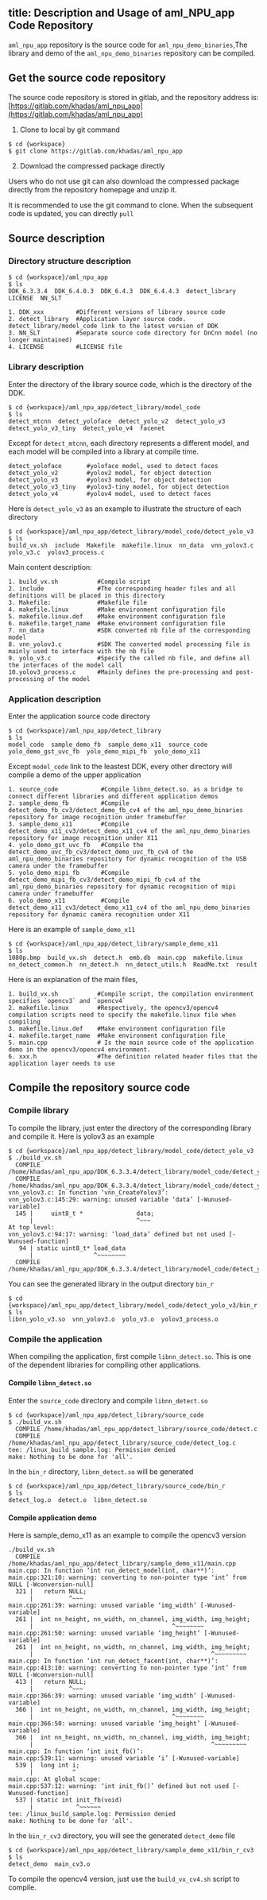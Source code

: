 title: Description and Usage of aml_NPU_app Code Repository 
---

`aml_npu_app`  repository is the source code for `aml_npu_demo_binaries`,The library and demo of the `aml_npu_demo_binaries` repository can be compiled.

## Get the source code repository

The source code repository is stored in gitlab, and the repository address is:[https://gitlab.com/khadas/aml_npu_app](https://gitlab.com/khadas/aml_npu_app)

1. Clone to local by git command

```shell
$ cd {workspace}
$ git clone https://gitlab.com/khadas/aml_npu_app
```

2. Download the compressed package directly

Users who do not use git can also download the compressed package directly from the repository homepage and unzip it.

It is recommended to use the git command to clone. When the subsequent code is updated, you can directly `pull`

## Source description

### Directory structure description

```shell
$ cd {workspace}/aml_npu_app
$ ls
DDK_6.3.3.4  DDK_6.4.0.3  DDK_6.4.3  DDK_6.4.4.3  detect_library  LICENSE  NN_SLT
```
```
1. DDK_xxx         #Different versions of library source code
2. detect_library  #Application layer source code. detect_library/model_code link to the latest version of DDK
3. NN_SLT          #Separate source code directory for DnCnn model (no longer maintained)
4. LICENSE         #LICENSE file
```

### Library description

Enter the directory of the library source code, which is the directory of the DDK.

```shell
$ cd {workspace}/aml_npu_app/detect_library/model_code
$ ls
detect_mtcnn  detect_yoloface  detect_yolo_v2  detect_yolo_v3  detect_yolo_v3_tiny  detect_yolo_v4  facenet
```

Except for `detect_mtcnn`, each directory represents a different model, and each model will be compiled into a library at compile time.

```shell
detect_yoloface       #yoloface model, used to detect faces
detect_yolo_v2        #yolov2 model, for object detection
detect_yolo_v3        #yolov3 model, for object detection
detect_yolo_v3_tiny   #yolov3-tiny model, for object detection
detect_yolo_v4        #yolov4 model, used to detect faces
```

Here is `detect_yolo_v3` as an example to illustrate the structure of each directory

```shell
$ cd {workspace}/aml_npu_app/detect_library/model_code/detect_yolo_v3
$ ls
build_vx.sh  include  Makefile  makefile.linux  nn_data  vnn_yolov3.c  yolo_v3.c  yolov3_process.c
```

Main content description:

```
1. build_vx.sh           #Compile script
2. include               #The corresponding header files and all definitions will be placed in this directory
3. Makefile:             #Makefile file
4. makefile.linux        #Make environment configuration file
5. makefile.linux.def    #Make environment configuration file
6. makefile.target_name  #Make environment configuration file
7. nn_data               #SDK converted nb file of the corresponding model
8. vnn_yolov3.c          #SDK The converted model processing file is mainly used to interface with the nb file
9. yolo_v3.c             #Specify the called nb file, and define all the interfaces of the model call
10.yolov3_process.c      #Mainly defines the pre-processing and post-processing of the model
```

### Application  description

Enter the application source code directory

```shell
$ cd {workspace}/aml_npu_app/detect_library
$ ls
model_code  sample_demo_fb  sample_demo_x11  source_code  yolo_demo_gst_uvc_fb  yolo_demo_mipi_fb  yolo_demo_x11
```

Except `model_code` link to the leastest DDK, every other directory will compile a demo of the upper application

```
1. source_code            #Compile libnn_detect.so. as a bridge to connect different libraries and different application demos
2. sample_demo_fb         #Compile detect_demo_fb_cv3/detect_demo_fb_cv4 of the aml_npu_demo_binaries repository for image recognition under framebuffer
3. sample_demo_x11        #Compile detect_demo_x11_cv3/detect_demo_x11_cv4 of the aml_npu_demo_binaries repository for image recognition under X11
4. yolo_demo_gst_uvc_fb   #Compile the detect_demo_uvc_fb_cv3/detect_demo_uvc_fb_cv4 of the aml_npu_demo_binaries repository for dynamic recognition of the USB camera under the framebuffer
5. yolo_demo_mipi_fb      #Compile detect_demo_mipi_fb_cv3/detect_demo_mipi_fb_cv4 of the aml_npu_demo_binaries repository for dynamic recognition of mipi camera under framebuffer
6. yolo_demo_x11          #Compile detect_demo_x11_cv3/detect_demo_x11_cv4 of the aml_npu_demo_binaries repository for dynamic camera recognition under X11
```

Here is an example of `sample_demo_x11`

```shell
$ cd {workspace}/aml_npu_app/detect_library/sample_demo_x11
$ ls
1080p.bmp  build_vx.sh  detect.h  emb.db  main.cpp  makefile.linux  nn_detect_common.h  nn_detect.h  nn_detect_utils.h  ReadMe.txt  result
```

Here is an explanation of the main files,


```
1. build_vx.sh           #Compile script, the compilation environment specifies `opencv3` and `opencv4`
2. makefile.linux        #Respectively, the opencv3/opencv4 compilation scripts need to specify the makefile.linux file when compiling
3. makefile.linux.def    #Make environment configuration file
4. makefile.target_name  #Make environment configuration file
5. main.cpp              # Is the main source code of the application demo in the opencv3/opencv4 environment.
6. xxx.h                 #The definition related header files that the application layer needs to use
```

## Compile the repository source code


### Compile library

To compile the library, just enter the directory of the corresponding library and compile it. Here is yolov3 as an example

```shell
$ cd {workspace}/aml_npu_app/detect_library/model_code/detect_yolo_v3
$ ./build_vx.sh
  COMPILE /home/khadas/aml_npu_app/DDK_6.3.3.4/detect_library/model_code/detect_yolo_v3/yolov3_process.c
  COMPILE /home/khadas/aml_npu_app/DDK_6.3.3.4/detect_library/model_code/detect_yolo_v3/vnn_yolov3.c
vnn_yolov3.c: In function ‘vnn_CreateYolov3’:
vnn_yolov3.c:145:29: warning: unused variable ‘data’ [-Wunused-variable]
  145 |     uint8_t *               data;
      |                             ^~~~
At top level:
vnn_yolov3.c:94:17: warning: ‘load_data’ defined but not used [-Wunused-function]
   94 | static uint8_t* load_data
      |                 ^~~~~~~~~
  COMPILE /home/khadas/aml_npu_app/DDK_6.3.3.4/detect_library/model_code/detect_yolo_v3/yolo_v3.c
```

You can see the generated library in the output directory `bin_r`

```shell
$ cd {workspace}/aml_npu_app/detect_library/model_code/detect_yolo_v3/bin_r
$ ls
libnn_yolo_v3.so  vnn_yolov3.o  yolo_v3.o  yolov3_process.o
```

### Compile the application

When compiling the application, first compile `libnn_detect.so`. This is one of the dependent libraries for compiling other applications.

#### Compile `libnn_detect.so`

Enter the `source_code` directory and compile `libnn_detect.so`

```shell
$ cd {workspace}/aml_npu_app/detect_library/source_code
$ ./build_vx.sh
  COMPILE /home/khadas/aml_npu_app/detect_library/source_code/detect.c
  COMPILE /home/khadas/aml_npu_app/detect_library/source_code/detect_log.c
tee: /linux_build_sample.log: Permission denied
make: Nothing to be done for 'all'.
```

In the `bin_r` directory, `libnn_detect.so` will be generated

```shell
$ cd {workspace}/aml_npu_app/detect_library/source_code/bin_r
$ ls
detect_log.o  detect.o  libnn_detect.so
```

#### Compile application demo

Here is sample_demo_x11 as an example to compile the opencv3 version

```shell
./build_vx.sh
  COMPILE /home/khadas/aml_npu_app/detect_library/sample_demo_x11/main.cpp
main.cpp: In function ‘int run_detect_model(int, char**)’:
main.cpp:321:10: warning: converting to non-pointer type ‘int’ from NULL [-Wconversion-null]
  321 |   return NULL;
      |          ^~~~
main.cpp:261:39: warning: unused variable ‘img_width’ [-Wunused-variable]
  261 |  int nn_height, nn_width, nn_channel, img_width, img_height;
      |                                       ^~~~~~~~~
main.cpp:261:50: warning: unused variable ‘img_height’ [-Wunused-variable]
  261 |  int nn_height, nn_width, nn_channel, img_width, img_height;
      |                                                  ^~~~~~~~~~
main.cpp: In function ‘int run_detect_facent(int, char**)’:
main.cpp:413:10: warning: converting to non-pointer type ‘int’ from NULL [-Wconversion-null]
  413 |   return NULL;
      |          ^~~~
main.cpp:366:39: warning: unused variable ‘img_width’ [-Wunused-variable]
  366 |  int nn_height, nn_width, nn_channel, img_width, img_height;
      |                                       ^~~~~~~~~
main.cpp:366:50: warning: unused variable ‘img_height’ [-Wunused-variable]
  366 |  int nn_height, nn_width, nn_channel, img_width, img_height;
      |                                                  ^~~~~~~~~~
main.cpp: In function ‘int init_fb()’:
main.cpp:539:11: warning: unused variable ‘i’ [-Wunused-variable]
  539 |  long int i;
      |           ^
main.cpp: At global scope:
main.cpp:537:12: warning: ‘int init_fb()’ defined but not used [-Wunused-function]
  537 | static int init_fb(void)
      |            ^~~~~~~
tee: /linux_build_sample.log: Permission denied
make: Nothing to be done for 'all'.
```


In the `bin_r_cv3` directory, you will see the generated `detect_demo` file

```shell
$ cd {workspace}/aml_npu_app/detect_library/sample_demo_x11/bin_r_cv3
$ ls
detect_demo  main_cv3.o
```

To compile the opencv4 version, just use the `build_vx_cv4.sh` script to compile.

